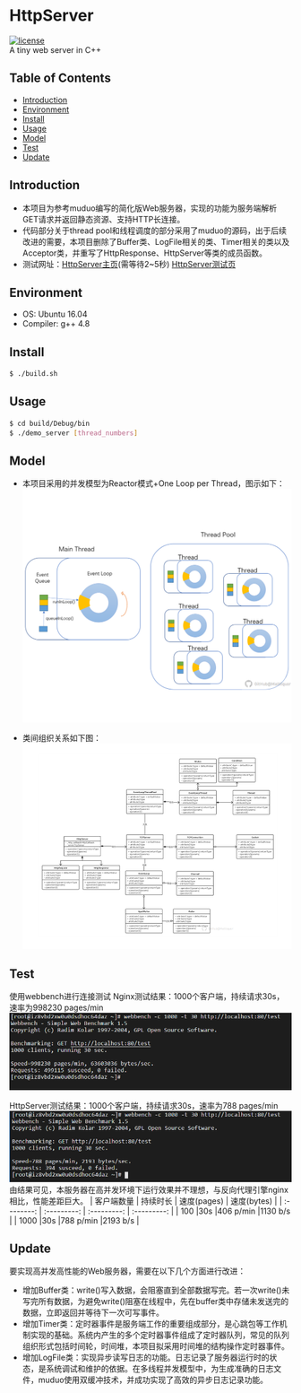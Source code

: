# HttpServer
[![license](https://img.shields.io/github/license/mashape/apistatus.svg)](https://opensource.org/licenses/MIT)  
A tiny web server in C++

## Table of Contents

- [Introduction](#Introduction)
- [Environment](#Enviroment)
- [Install](#Install)
- [Usage](#Usage)
- [Model](#Model)
- [Test](#Test)
- [Update](#Update)

## Introduction

- 本项目为参考muduo编写的简化版Web服务器，实现的功能为服务端解析GET请求并返回静态资源、支持HTTP长连接。  
- 代码部分关于thread pool和线程调度的部分采用了muduo的源码，出于后续改进的需要，本项目删除了Buffer类、LogFile相关的类、Timer相关的类以及Acceptor类，并重写了HttpResponse、HttpServer等类的成员函数。
- 测试网址：[HttpServer主页](http://39.101.190.70/)(需等待2~5秒)   [HttpServer测试页](http://39.101.190.70/test)

## Environment

- OS: Ubuntu 16.04
- Compiler: g++ 4.8

## Install

```sh
$ ./build.sh
```

## Usage

```sh
$ cd build/Debug/bin
$ ./demo_server [thread_numbers]
```

## Model

-	本项目采用的并发模型为Reactor模式+One Loop per Thread，图示如下：  
![thread_pool](image/threadpool_gh.png)

- 类间组织关系如下图：  
![class](image/uml_class_gh.png)


## Test

使用webbench进行连接测试 
Nginx测试结果：1000个客户端，持续请求30s，速率为998230 pages/min  
![webbench-nginx](image/webbench_nginx.png)  
 
HttpServer测试结果：1000个客户端，持续请求30s，速率为788 pages/min  
![webbench-server](image/webbench_server.png)  
由结果可见，本服务器在高并发环境下运行效果并不理想，与反向代理引擎nginx相比，性能差距巨大。
| 客户端数量 | 持续时长 | 速度(pages)  | 速度(bytes)  | 
| :--------: | :---------: | :---------: | :---------: |
| 100       |30s       |406 p/min    |1130 b/s     | 
| 1000       |30s      |788 p/min    |2193 b/s     | 

## Update

要实现高并发高性能的Web服务器，需要在以下几个方面进行改进：
- 增加Buffer类：write()写入数据，会阻塞直到全部数据写完。若一次write()未写完所有数据，为避免write()阻塞在线程中，先在buffer类中存储未发送完的数据，立即返回并等待下一次可写事件。
- 增加Timer类：定时器事件是服务端工作的重要组成部分，是心跳包等工作机制实现的基础。系统内产生的多个定时器事件组成了定时器队列，常见的队列组织形式包括时间轮，时间堆，本项目拟采用时间堆的结构操作定时器事件。
- 增加LogFile类：实现异步读写日志的功能。日志记录了服务器运行时的状态，是系统调试和维护的依据。在多线程并发模型中，为生成准确的日志文件，muduo使用双缓冲技术，并成功实现了高效的异步日志记录功能。

